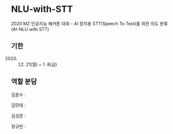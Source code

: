 # NLU-with-STT
2020 MZ 인공지능 해커톤 대회 - AI 장치용 STT(Speech To Text)를 위한 의도 분류 (AI-NLU with STT)

## 기한
  2020. 12. 21(월) ~ 1. 8(금)

## 역할 분담
김윤수 :

김민태 :

김성준 :

정규빈 :
